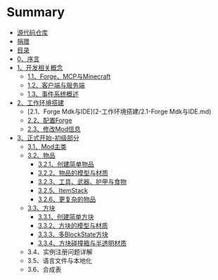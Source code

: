 # Summary

* [源代码仓库](https://github.com/vvvbbbcz/ModderGuide/tree/master)
* [捐赠](https://afdian.net/@vvvbbbcz)
* [目录](README.md)
* [0、序言](0-序言.md)
* [1、开发相关概念](1-开发相关概念/1-开发相关概念.md)
  * [1.1、Forge、MCP与Minecraft](1-开发相关概念/1.1-Forge、MCP与Minecraft.md)
  * [1.2、客户端与服务端](1-开发相关概念/1.2-客户端与服务端.md)
  * [1.3、事件系统概述](1-开发相关概念/1.3-事件系统概述.md)
* [2、工作环境搭建](2-工作环境搭建/2-工作环境搭建.md)
  * [2.1、Forge Mdk与IDE](2-工作环境搭建/2.1-Forge Mdk与IDE.md)
  * [2.2、配置Forge](2-工作环境搭建/2.2-配置Forge.md)
  * [2.3、修改Mod信息](2-工作环境搭建/2.3-修改Mod信息.md)
* [3、正式开始-初级部分](3-正式开始-初级部分/3-正式开始-初级部分.md)
  * [3.1、Mod主类](3-正式开始-初级部分/3.1-Mod主类.md)
  * [3.2、物品](3-正式开始-初级部分/3.2-物品/3.2-物品.md)
    * [3.2.1、创建简单物品](3-正式开始-初级部分/3.2-物品/3.2.1-创建简单物品.md)
    * [3.2.2、物品的模型与材质](3-正式开始-初级部分/3.2-物品/3.2.2-物品的模型与材质.md)
    * [3.2.3、工具、武器、护甲与食物](3-正式开始-初级部分/3.2-物品/3.2.3-工具、武器、护甲与食物.md)
    * [3.2.5、ItemStack](3-正式开始-初级部分/3.2-物品/3.2.5-ItemStack.md)
    * [3.2.6、更复杂的物品](3-正式开始-初级部分/3.2-物品/3.2.6-更复杂的物品.md)
  * [3.3、方块](3-正式开始-初级部分/3.3-方块/3.3-方块.md)
    * [3.3.1、创建简单方块](3-正式开始-初级部分/3.3-方块/3.3.1-创建简单方块.md)
    * [3.3.2、方块的模型与材质](3-正式开始-初级部分/3.3-方块/3.3.2-方块的模型与材质.md)
    * [3.3.3、多BlockState方块](3-正式开始-初级部分/3.3-方块/3.3.3-多BlockState方块.md)
    * [3.3.4、方块碰撞箱与半透明材质](3-正式开始-初级部分/3.3-方块/3.3.4-方块碰撞箱与半透明材质.md)
  * 3.4、实例注册问题详解
  * 3.5、语言文件与本地化
  * 3.6、合成表
